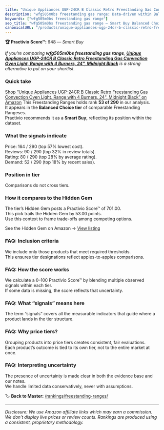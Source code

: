 ```yaml
---
title: "Unique Appliances UGP-24CR B Classic Retro Freestanding Gas Convection Oven Light, Range with 4 Burners, 24\", Midnight Black"
description: "wfg505m0bs freestanding gas range: Data-driven within Balanced Choice ranking using the Practivio Score™. Positioned by quality, value, demand, findability, mo…"
keywords: ["wfg505m0bs freestanding gas range"]
seo_title: "wfg505m0bs freestanding gas range — Smart Buy Balanced Choice (2025)"
canonicalURL: "/products/unique-appliances-ugp-24cr-b-classic-retro-freestanding-gas-convection-oven-light-range-with-4-burners-24-midnight-black-B0C9DSLMJ4/"
---
```


**🏆 Practivio Score™:** 648 — _Smart Buy_


*If you're comparing **wfg505m0bs freestanding gas range**, **[Unique Appliances UGP-24CR B Classic Retro Freestanding Gas Convection Oven Light, Range with 4 Burners, 24", Midnight Black](https://www.amazon.com/dp/B0C9DSLMJ4?tag=practivio-20)** is a strong alternative to put on your shortlist.*
### Quick take
[Shop “Unique Appliances UGP-24CR B Classic Retro Freestanding Gas Convection Oven Light, Range with 4 Burners, 24", Midnight Black” on Amazon](https://www.amazon.com/dp/B0C9DSLMJ4?tag=practivio-20)
This Freestanding Ranges holds rank **53 of 290** in our analysis.  
It appears in the **Balanced Choice tier** of comparable Freestanding Rangeses.  
Practivio recommends it as a **Smart Buy**, reflecting its position within the dataset.

### What the signals indicate
Price: 164 / 290 (top 57% lowest cost).  
Reviews: 90 / 290 (top 32% in review totals).  
Rating: 80 / 290 (top 28% by average rating).  
Demand: 52 / 290 (top 18% by recent sales).

### Position in tier
Comparisons do not cross tiers.

### How it compares to the Hidden Gem
The tier’s Hidden Gem posts a Practivio Score™ of 701.00.  
This pick trails the Hidden Gem by 53.00 points.  
Use this context to frame trade-offs among competing options.  

See the Hidden Gem on Amazon → [View listing](https://www.amazon.com/dp/B07FWRTVYZ?tag=practivio-20)

### FAQ: Inclusion criteria
We include only those products that meet required thresholds.  
This ensures tier designations reflect apples-to-apples comparisons.

### FAQ: How the score works
We calculate a 0–100 Practivio Score™ by blending multiple observed signals within each tier.  
If some data is missing, the score reflects that uncertainty.

### FAQ: What “signals” means here
The term “signals” covers all the measurable indicators that guide where a product lands in the tier structure.

### FAQ: Why price tiers?
Grouping products into price tiers creates consistent, fair evaluations.  
Each product’s outcome is tied to its own tier, not to the entire market at once.

### FAQ: Interpreting uncertainty
The presence of uncertainty is made clear in both the evidence base and our notes.  
We handle limited data conservatively, never with assumptions.


🏷️ **Back to Master:** [/rankings/freestanding-ranges/](/rankings/freestanding-ranges/)

---
_Disclosure: We use Amazon affiliate links which may earn a commission. We don’t display live prices or review counts. Rankings are produced using a consistent, proprietary methodology._
